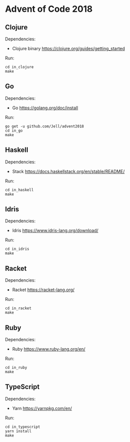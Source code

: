 # Advent of Code 2018

## Clojure

Dependencies:

 * Clojure binary https://clojure.org/guides/getting_started

Run:

```
cd in_clojure
make
```

## Go

Dependencies:

 * Go https://golang.org/doc/install

Run:

```
go get -u github.com/Jell/advent2018
cd in_go
make
```

## Haskell

Dependencies:

 * Stack https://docs.haskellstack.org/en/stable/README/

Run:

```
cd in_haskell
make
```

## Idris

Dependencies:

 * Idris https://www.idris-lang.org/download/

Run:

```
cd in_idris
make
```

## Racket

Dependencies:

 * Racket https://racket-lang.org/

Run:

```
cd in_racket
make
```

## Ruby

Dependencies:

 * Ruby https://www.ruby-lang.org/en/

Run:

```
cd in_ruby
make
```

## TypeScript

Dependencies:

 * Yarn https://yarnpkg.com/en/

Run:

```
cd in_typescript
yarn install
make
```
